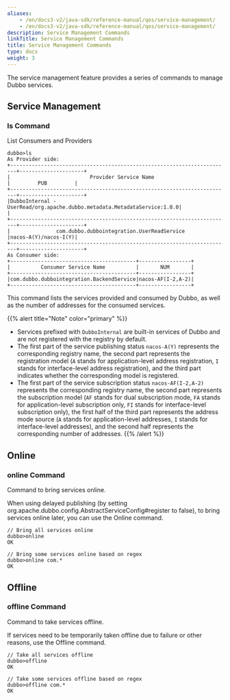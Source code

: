 ```yaml
---
aliases:
    - /en/docs3-v2/java-sdk/reference-manual/qos/service-management/
    - /en/docs3-v2/java-sdk/reference-manual/qos/service-management/
description: Service Management Commands
linkTitle: Service Management Commands
title: Service Management Commands
type: docs
weight: 3
---
```





The service management feature provides a series of commands to manage Dubbo services.

## Service Management

### ls Command

List Consumers and Providers

```
dubbo>ls
As Provider side:
+------------------------------------------------------------------------+---------------------+
|                          Provider Service Name                         |         PUB         |
+------------------------------------------------------------------------+---------------------+
|DubboInternal - UserRead/org.apache.dubbo.metadata.MetadataService:1.0.0|                     |
+------------------------------------------------------------------------+---------------------+
|               com.dubbo.dubbointegration.UserReadService               |nacos-A(Y)/nacos-I(Y)|
+------------------------------------------------------------------------+---------------------+
As Consumer side:
+-----------------------------------------+-----------------+
|          Consumer Service Name          |       NUM       |
+-----------------------------------------+-----------------+
|com.dubbo.dubbointegration.BackendService|nacos-AF(I-2,A-2)|
+-----------------------------------------+-----------------+

```

This command lists the services provided and consumed by Dubbo, as well as the number of addresses for the consumed services.

{{% alert title="Note" color="primary" %}}
- Services prefixed with `DubboInternal` are built-in services of Dubbo and are not registered with the registry by default.
- The first part of the service publishing status `nacos-A(Y)` represents the corresponding registry name, the second part represents the registration model (`A` stands for application-level address registration, `I` stands for interface-level address registration), and the third part indicates whether the corresponding model is registered.
- The first part of the service subscription status `nacos-AF(I-2,A-2)` represents the corresponding registry name, the second part represents the subscription model (`AF` stands for dual subscription mode, `FA` stands for application-level subscription only, `FI` stands for interface-level subscription only), the first half of the third part represents the address mode source (`A` stands for application-level addresses, `I` stands for interface-level addresses), and the second half represents the corresponding number of addresses.
{{% /alert %}}

## Online

### online Command

Command to bring services online.

When using delayed publishing (by setting org.apache.dubbo.config.AbstractServiceConfig#register to false), to bring services online later, you can use the Online command.
```
// Bring all services online
dubbo>online
OK

// Bring some services online based on regex
dubbo>online com.*
OK
```

## Offline


### offline Command

Command to take services offline.

If services need to be temporarily taken offline due to failure or other reasons, use the Offline command.

```
// Take all services offline
dubbo>offline
OK

// Take some services offline based on regex
dubbo>offline com.*
OK
```
